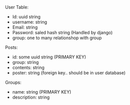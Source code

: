 User Table:

- Id: uuid string
- username: string
- Email: string
- Password: saled hash string (Handled by django)
- group: one to many relationshop with group

Posts:

- id: some uuid string (PRIMARY KEY)
- group: string
- contents: string
- poster: string (foreign key.. should be in user database)


Groups:

- name: string (PRIMARY KEY)
- description: string
